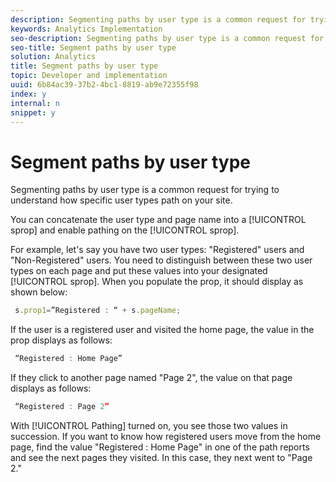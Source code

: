 ```yaml
---
description: Segmenting paths by user type is a common request for trying to understand how specific user types path on your site.
keywords: Analytics Implementation
seo-description: Segmenting paths by user type is a common request for trying to understand how specific user types path on your site.
seo-title: Segment paths by user type
solution: Analytics
title: Segment paths by user type
topic: Developer and implementation
uuid: 6b84ac39-37b2-4bc1-8819-ab9e72355f98
index: y
internal: n
snippet: y
---
```


# Segment paths by user type

Segmenting paths by user type is a common request for trying to understand how specific user types path on your site.

You can concatenate the user type and page name into a [!UICONTROL sprop] and enable pathing on the [!UICONTROL sprop].

For example, let's say you have two user types: "Registered" users and "Non-Registered" users. You need to distinguish between these two user types on each page and put these values into your designated [!UICONTROL sprop]. When you populate the prop, it should display as shown below:

```js
 s.prop1=”Registered : “ + s.pageName;
```

If the user is a registered user and visited the home page, the value in the prop displays as follows:

```js
 “Registered : Home Page”
```

If they click to another page named "Page 2", the value on that page displays as follows:

```js
 “Registered : Page 2”
```

With [!UICONTROL Pathing] turned on, you see those two values in succession. If you want to know how registered users move from the home page, find the value "Registered : Home Page" in one of the path reports and see the next pages they visited. In this case, they next went to "Page 2." 
